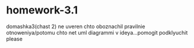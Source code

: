# homework-3.1
domashka3(chast 2) ne uveren chto oboznachil pravilnie otnoweniya/potomu chto net uml diagrammi v ideya...pomogit podklyuchit please
